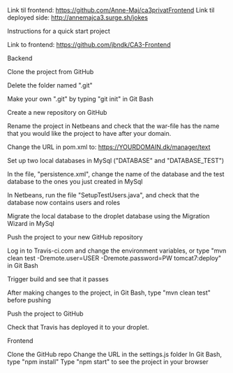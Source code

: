

Link til frontend: https://github.com/Anne-Maj/ca3privatFrontend
Link til deployed side: http://annemajca3.surge.sh/jokes

Instructions for a quick start project

Link to frontend: https://github.com/jbndk/CA3-Frontend

Backend

Clone the project from GitHub

Delete the folder named ".git"

Make your own ".git" by typing "git init" in Git Bash

Create a new repository on GitHub

Rename the project in Netbeans and check that the war-file has the name that you would like the project to have after your domain.

Change the URL in pom.xml to: https://YOURDOMAIN.dk/manager/text

Set up two local databases in MySql ("DATABASE" and "DATABASE_TEST")

In the file, "persistence.xml", change the name of the database and the test database to the ones you just created in MySql

In Netbeans, run the file "SetupTestUsers.java", and check that the database now contains users and roles

Migrate the local database to the droplet database using the Migration Wizard in MySql

Push the project to your new GitHub repository

Log in to Travis-ci.com and change the environment variables, or type "mvn clean test -Dremote.user=USER -Dremote.password=PW tomcat7:deploy" in Git Bash

Trigger build and see that it passes

After making changes to the project, in Git Bash, type "mvn clean test" before pushing

Push the project to GitHub

Check that Travis has deployed it to your droplet.

Frontend

Clone the GitHub repo
Change the URL in the settings.js folder
In Git Bash, type "npm install"
Type "npm start" to see the project in your browser

